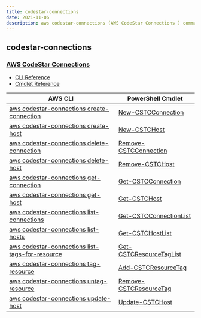 ```yaml
---
title: codestar-connections
date: 2021-11-06
description: aws codestar-connections (AWS CodeStar Connections ) command/cmdlet list.
---
```


## codestar-connections

### [AWS CodeStar Connections ](https://aws.amazon.com/codestar/)

* [CLI Reference](https://docs.aws.amazon.com/cli/latest/reference/codestar-connections/index.html)
* [Cmdlet Reference](https://docs.aws.amazon.com/powershell/latest/reference/items/CodeStarconnections_cmdlets.html)

|AWS CLI|PowerShell Cmdlet|
|----|----|
|[aws codestar-connections create-connection](https://docs.aws.amazon.com/cli/latest/reference/codestar-connections/create-connection.html)|[New-CSTCConnection](https://docs.aws.amazon.com/powershell/latest/reference/items/New-CSTCConnection.html)|
|[aws codestar-connections create-host](https://docs.aws.amazon.com/cli/latest/reference/codestar-connections/create-host.html)|[New-CSTCHost](https://docs.aws.amazon.com/powershell/latest/reference/items/New-CSTCHost.html)|
|[aws codestar-connections delete-connection](https://docs.aws.amazon.com/cli/latest/reference/codestar-connections/delete-connection.html)|[Remove-CSTCConnection](https://docs.aws.amazon.com/powershell/latest/reference/items/Remove-CSTCConnection.html)|
|[aws codestar-connections delete-host](https://docs.aws.amazon.com/cli/latest/reference/codestar-connections/delete-host.html)|[Remove-CSTCHost](https://docs.aws.amazon.com/powershell/latest/reference/items/Remove-CSTCHost.html)|
|[aws codestar-connections get-connection](https://docs.aws.amazon.com/cli/latest/reference/codestar-connections/get-connection.html)|[Get-CSTCConnection](https://docs.aws.amazon.com/powershell/latest/reference/items/Get-CSTCConnection.html)|
|[aws codestar-connections get-host](https://docs.aws.amazon.com/cli/latest/reference/codestar-connections/get-host.html)|[Get-CSTCHost](https://docs.aws.amazon.com/powershell/latest/reference/items/Get-CSTCHost.html)|
|[aws codestar-connections list-connections](https://docs.aws.amazon.com/cli/latest/reference/codestar-connections/list-connections.html)|[Get-CSTCConnectionList](https://docs.aws.amazon.com/powershell/latest/reference/items/Get-CSTCConnectionList.html)|
|[aws codestar-connections list-hosts](https://docs.aws.amazon.com/cli/latest/reference/codestar-connections/list-hosts.html)|[Get-CSTCHostList](https://docs.aws.amazon.com/powershell/latest/reference/items/Get-CSTCHostList.html)|
|[aws codestar-connections list-tags-for-resource](https://docs.aws.amazon.com/cli/latest/reference/codestar-connections/list-tags-for-resource.html)|[Get-CSTCResourceTagList](https://docs.aws.amazon.com/powershell/latest/reference/items/Get-CSTCResourceTagList.html)|
|[aws codestar-connections tag-resource](https://docs.aws.amazon.com/cli/latest/reference/codestar-connections/tag-resource.html)|[Add-CSTCResourceTag](https://docs.aws.amazon.com/powershell/latest/reference/items/Add-CSTCResourceTag.html)|
|[aws codestar-connections untag-resource](https://docs.aws.amazon.com/cli/latest/reference/codestar-connections/untag-resource.html)|[Remove-CSTCResourceTag](https://docs.aws.amazon.com/powershell/latest/reference/items/Remove-CSTCResourceTag.html)|
|[aws codestar-connections update-host](https://docs.aws.amazon.com/cli/latest/reference/codestar-connections/update-host.html)|[Update-CSTCHost](https://docs.aws.amazon.com/powershell/latest/reference/items/Update-CSTCHost.html)|


